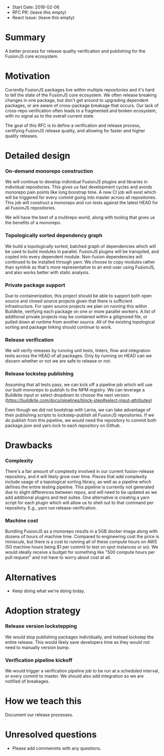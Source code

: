 * Start Date: 2018-02-06
* RFC PR: (leave this empty)
* React Issue: (leave this empty)

# Summary

A better process for release quality verification and publishing for the FusionJS core ecosystem.

# Motivation

Currently FusionJS packages live within multiple repositories and it's hard to tell the state of the FusionJS core ecosystem. We often release breaking changes in one package, but don't get around to upgrading dependent packages, or are aware of cross-package breakage that occurs. Our lack of cross-repo verification often leads to a fragmented and broken ecosystem, with no signal as to the overall current state.

The goal of this RFC is to define a verification and release process, certifying FusionJS release quality, and allowing for faster and higher quality releases.

# Detailed design

### On-demand monorepo construction

We will continue to develop individual FusionJS plugins and libraries in individual repositories. This gives us fast development cycles and avoids monorepo pain points like long boostrap time. A new CI job will exist which will be triggered for every commit going into master across all repositories. This job will construct a monorepo and run tests against the latest HEAD for all FusionJS repositories.

We will have the best of a multirepo world, along with tooling that gives us the benefits of a monorepo.

### Topologically sorted dependency graph

We build a topologically sorted, batched graph of dependencies which will be used to build modules in parallel. FusionJS plugins will be transpiled, and copied into every dependent module. Non-fusion dependencies will continued to be installed through yarn. We choose to copy modules rather than symlink as that's more representative to an end-user using FusionJS, and also works better with static analysis.

### Private package support

Due to containerization, this project should be able to support both open source and closed source projects given that there is sufficient infrastructure. For open source projects we plan on running this within Buildkite, verifying each package on one or more parallel workers. A list of additional private projects may be contained within a gitignored file, or pulled down at runtime from another source. All of the existing topological sorting and package linking should continue to work.

### Release verification

We will verify releases by running unit tests, linters, flow and integration tests across the HEAD of all packages. Only by running on HEAD can we discern whether or not we are safe to release or not.

### Release lockstep publishing

Assuming that all tests pass, we can kick off a pipeline job which will use our built monorepo to publish to the NPM registry. We can leverage a Buildkite input or select dropdown to choose the next version. (https://buildkite.com/docs/pipelines/block-step#select-input-attributes)

Even though we did not bootstrap with Lerna, we can take advantage of their publishing scripts to lockstep-publish all FusionJS repositories. If we do publish from this pipeline, we would need the repository to commit both package.json and yarn.lock to each repository on Github.

# Drawbacks

### Complexity

There's a fair amount of complexity involved in our current fusion-release repository, and it will likely grow over time. Pieces that add complexity include usage of a topological sorting library, as well as a pipeline which defines the entire testing pipeline. This pipeline is currently not generated due to slight differences between repos, and will need to be updated as we add additional plugins and test suites. One alternative is creating a yarn script for each plugin which will allow us to shell out to that command per repository. E.g., yarn run release-verification.

### Machine cost

Bundling FusionJS as a monorepo results in a 5GB docker image along with dozens of hours of machine time. Compared to engineering cost the price is miniscule, but there is a cost to running all of these compute hours on AWS (50 machine hours being $1 per commit to test on spot instances or so). We would ideally receive a budget for something like "500 compute hours per pull request" and not have to worry about cost at all.

# Alternatives

* Keep doing what we're doing today.

# Adoption strategy

### Release version lockstepping

We would stop publishing packages individually, and instead lockstep the entire release. This would likely save developers time as they would not need to manually version bump.

### Verification pipeline kickoff

We would trigger a verification pipeline job to be run at a scheduled interval, or every commit to master. We should also add integration so we are notified of breakages.

# How we teach this

Document our release processes.

# Unresolved questions

* Please add commenmts with any questions.
